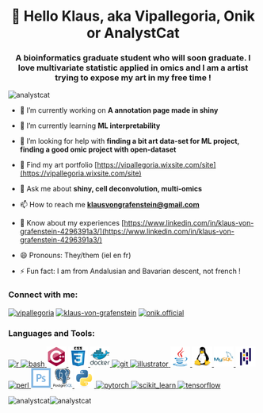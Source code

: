 <h1 align="center"> 👋 Hello Klaus, aka Vipallegoria, Onik or AnalystCat</h1>
<h3 align="center">A bioinformatics graduate student who will soon graduate. I love multivariate statistic applied in omics and I am a artist trying to expose my art in my free time !</h3>

<p align="left"> <img src="https://komarev.com/ghpvc/?username=analystcat&label=Profile%20views&color=0e75b6&style=flat" alt="analystcat" /> </p>


- 🔭 I’m currently working on **A annotation page made in shiny**

- 🌱 I’m currently learning **ML interpretability**

- 🤝 I’m looking for help with **finding a bit art data-set for ML project, finding a good omic project with open-dataset**

- 🎨 Find my art portfolio [https://vipallegoria.wixsite.com/site](https://vipallegoria.wixsite.com/site)

- 💬 Ask me about **shiny, cell deconvolution, multi-omics**

- 📫 How to reach me **klausvongrafenstein@gmail.com**

- 📄 Know about my experiences [https://www.linkedin.com/in/klaus-von-grafenstein-4296391a3/](https://www.linkedin.com/in/klaus-von-grafenstein-4296391a3/)
- 😄 Pronouns: They/them (iel en fr)
- ⚡ Fun fact: I am from Andalusian and Bavarian descent, not french ! 

<h3 align="left">Connect with me:</h3>
<p align="left">
<a href="https://twitter.com/vipallegoria" target="blank"><img align="center" src="https://raw.githubusercontent.com/rahuldkjain/github-profile-readme-generator/master/src/images/icons/Social/twitter.svg" alt="vipallegoria" height="30" width="40" /></a>
<a href="https://linkedin.com/in/klaus-von-grafenstein" target="blank"><img align="center" src="https://raw.githubusercontent.com/rahuldkjain/github-profile-readme-generator/master/src/images/icons/Social/linked-in-alt.svg" alt="klaus-von-grafenstein" height="30" width="40" /></a>
<a href="https://instagram.com/onik.official" target="blank"><img align="center" src="https://raw.githubusercontent.com/rahuldkjain/github-profile-readme-generator/master/src/images/icons/Social/instagram.svg" alt="onik.official" height="30" width="40" /></a>
</p>

<h3 align="left">Languages and Tools:</h3>
<p align="left"> <a href="https://www.r-project.org" target="_blank" rel="noreferrer"> <img src="https://www.r-project.org/Rlogo.png" alt="r" width="40" />  <a href="https://www.gnu.org/software/bash/" target="_blank" rel="noreferrer"> <img src="https://www.vectorlogo.zone/logos/gnu_bash/gnu_bash-icon.svg" alt="bash" width="40" height="40"/> </a> <a href="https://www.w3schools.com/cpp/" target="_blank" rel="noreferrer"> <img src="https://raw.githubusercontent.com/devicons/devicon/master/icons/cplusplus/cplusplus-original.svg" alt="cplusplus" width="40" height="40"/> </a> <a href="https://www.w3schools.com/css/" target="_blank" rel="noreferrer">  <img src="https://raw.githubusercontent.com/devicons/devicon/master/icons/css3/css3-original-wordmark.svg" alt="css3" width="40" height="40"/> </a> <a href="https://www.docker.com/" target="_blank" rel="noreferrer"> <img src="https://raw.githubusercontent.com/devicons/devicon/master/icons/docker/docker-original-wordmark.svg" alt="docker" width="40" height="40"/> </a> <a href="https://git-scm.com/" target="_blank" rel="noreferrer"> <img src="https://www.vectorlogo.zone/logos/git-scm/git-scm-icon.svg" alt="git" width="40" height="40"/> </a> <a href="https://www.adobe.com/in/products/illustrator.html" target="_blank" rel="noreferrer"> <img src="https://www.vectorlogo.zone/logos/adobe_illustrator/adobe_illustrator-icon.svg" alt="illustrator" width="40" height="40"/> </a> <a href="https://www.java.com" target="_blank" rel="noreferrer"> <img src="https://raw.githubusercontent.com/devicons/devicon/master/icons/java/java-original.svg" alt="java" width="40" height="40"/> </a> <a href="https://www.linux.org/" target="_blank" rel="noreferrer"> <img src="https://raw.githubusercontent.com/devicons/devicon/master/icons/linux/linux-original.svg" alt="linux" width="40" height="40"/> </a> <a href="https://www.mysql.com/" target="_blank" rel="noreferrer"> <img src="https://raw.githubusercontent.com/devicons/devicon/master/icons/mysql/mysql-original-wordmark.svg" alt="mysql" width="40" height="40"/> </a> <a href="https://pandas.pydata.org/" target="_blank" rel="noreferrer"> <img src="https://raw.githubusercontent.com/devicons/devicon/2ae2a900d2f041da66e950e4d48052658d850630/icons/pandas/pandas-original.svg" alt="pandas" width="40" height="40"/> </a> <a href="https://www.perl.org/" target="_blank" rel="noreferrer"> <img src="https://api.iconify.design/logos-perl.svg" alt="perl" width="40" height="40"/> </a> <a href="https://www.photoshop.com/en" target="_blank" rel="noreferrer"> <img src="https://raw.githubusercontent.com/devicons/devicon/master/icons/photoshop/photoshop-line.svg" alt="photoshop" width="40" height="40"/> </a> <a href="https://www.postgresql.org" target="_blank" rel="noreferrer"> <img src="https://raw.githubusercontent.com/devicons/devicon/master/icons/postgresql/postgresql-original-wordmark.svg" alt="postgresql" width="40" height="40"/> </a> <a href="https://www.python.org" target="_blank" rel="noreferrer"> <img src="https://raw.githubusercontent.com/devicons/devicon/master/icons/python/python-original.svg" alt="python" width="40" height="40"/> </a> <a href="https://pytorch.org/" target="_blank" rel="noreferrer"> <img src="https://www.vectorlogo.zone/logos/pytorch/pytorch-icon.svg" alt="pytorch" width="40" height="40"/> </a> <a href="https://scikit-learn.org/" target="_blank" rel="noreferrer"> <img src="https://upload.wikimedia.org/wikipedia/commons/0/05/Scikit_learn_logo_small.svg" alt="scikit_learn" width="40" height="40"/> </a> <a href="https://www.tensorflow.org" target="_blank" rel="noreferrer"> <img src="https://www.vectorlogo.zone/logos/tensorflow/tensorflow-icon.svg" alt="tensorflow" width="40" height="40"/> </a> </p>
<div style="display: flex; flex-direction: row;">
<img class="img" align="left" src="https://github-readme-stats.vercel.app/api/top-langs?username=analystcat&show_icons=true&theme=dark&locale=en&layout=compact&langs_count=10" alt="analystcat" height="160"/>

<img class="img" align="right" src="https://github-readme-stats.vercel.app/api?username=analystcat&show_icons=true&theme=dark&locale=en&count_private=true" alt="analystcat" height="160" />
</div>
